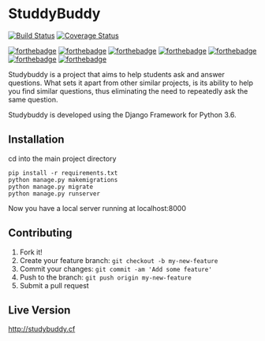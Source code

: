 # StuddyBuddy
[![Build Status](https://travis-ci.org/torsrex/StuddyBuddy.svg?branch=master)](https://travis-ci.org/torsrex/StuddyBuddy)
[![Coverage Status](https://coveralls.io/repos/github/torsrex/StuddyBuddy/badge.svg?branch=master)](https://coveralls.io/github/torsrex/StuddyBuddy?branch=master)

[![forthebadge](http://forthebadge.com/images/badges/fuck-it-ship-it.svg)](http://forthebadge.com)
[![forthebadge](http://forthebadge.com/images/badges/uses-css.svg)](http://forthebadge.com)
[![forthebadge](http://forthebadge.com/images/badges/uses-html.svg)](http://forthebadge.com)
[![forthebadge](http://forthebadge.com/images/badges/made-with-python.svg)](http://forthebadge.com)
[![forthebadge](http://forthebadge.com/images/badges/designed-in-ms-paint.svg)](http://forthebadge.com)
[![forthebadge](http://forthebadge.com/images/badges/powered-by-electricity.svg)](http://forthebadge.com)
[![forthebadge](http://forthebadge.com/images/badges/built-with-love.svg)](http://forthebadge.com)

Studybuddy is a project that aims to help students ask and answer questions. What sets it apart from other similar projects, is its ability to help you find similar questions, thus eliminating the need to repeatedly ask the same question. 

Studybuddy is developed using the Django Framework for Python 3.6.<br>







## Installation
cd into the main project directory
```
pip install -r requirements.txt
python manage.py makemigrations
python manage.py migrate
python manage.py runserver
```
Now you have a local server running at localhost:8000


## Contributing
1. Fork it!
2. Create your feature branch: `git checkout -b my-new-feature`
3. Commit your changes: `git commit -am 'Add some feature'`
4. Push to the branch: `git push origin my-new-feature`
5. Submit a pull request

## Live Version
http://studybuddy.cf
